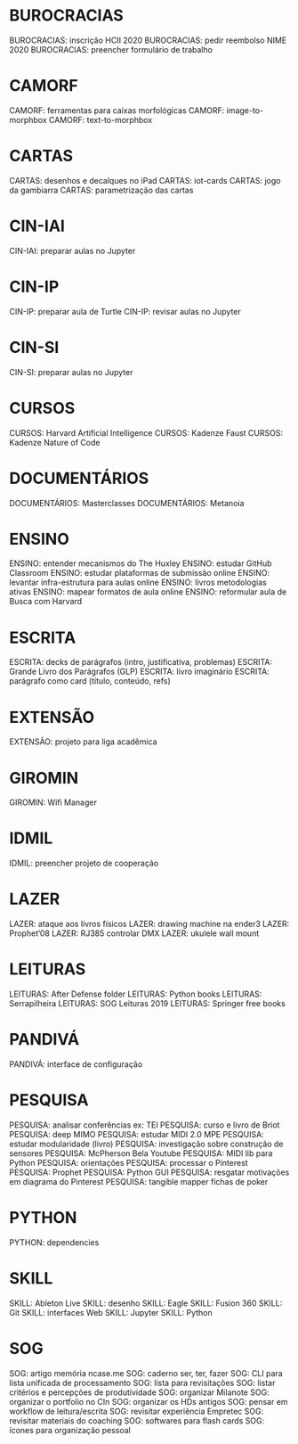 # BUROCRACIAS
BUROCRACIAS: inscrição HCII 2020
BUROCRACIAS: pedir reembolso NIME 2020
BUROCRACIAS: preencher formulário de trabalho
# CAMORF
CAMORF: ferramentas para caixas morfológicas
CAMORF: image-to-morphbox
CAMORF: text-to-morphbox
# CARTAS
CARTAS: desenhos e decalques no iPad
CARTAS: iot-cards
CARTAS: jogo da gambiarra
CARTAS: parametrização das cartas
# CIN-IAI
CIN-IAI: preparar aulas no Jupyter
# CIN-IP
CIN-IP: preparar aula de Turtle
CIN-IP: revisar aulas no Jupyter
# CIN-SI
CIN-SI: preparar aulas no Jupyter
# CURSOS
CURSOS: Harvard Artificial Intelligence
CURSOS: Kadenze Faust
CURSOS: Kadenze Nature of Code
# DOCUMENTÁRIOS
DOCUMENTÁRIOS: Masterclasses
DOCUMENTÁRIOS: Metanoia
# ENSINO
ENSINO: entender mecanismos do The Huxley
ENSINO: estudar GitHub Classroom
ENSINO: estudar plataformas de submissão online
ENSINO: levantar infra-estrutura para aulas online
ENSINO: livros metodologias ativas
ENSINO: mapear formatos de aula online
ENSINO: reformular aula de Busca com Harvard
# ESCRITA
ESCRITA: decks de parágrafos (intro, justificativa, problemas)
ESCRITA: Grande Livro dos Parágrafos (GLP)
ESCRITA: livro imaginário
ESCRITA: parágrafo como card (título, conteúdo, refs)
# EXTENSÃO
EXTENSÃO: projeto para liga acadêmica
# GIROMIN
GIROMIN: Wifi Manager
# IDMIL
IDMIL: preencher projeto de cooperação
# LAZER
LAZER: ataque aos livros físicos
LAZER: drawing machine na ender3
LAZER: Prophet’08
LAZER: RJ385 controlar DMX
LAZER: ukulele wall mount
# LEITURAS
LEITURAS: After Defense folder
LEITURAS: Python books
LEITURAS: Serrapilheira
LEITURAS: SOG Leituras 2019
LEITURAS: Springer free books
# PANDIVÁ
PANDIVÁ: interface de configuração
# PESQUISA
PESQUISA: analisar conferências ex: TEI
PESQUISA: curso e livro de Briot
PESQUISA: deep MIMO
PESQUISA: estudar MIDI 2.0 MPE
PESQUISA: estudar modularidade (livro)
PESQUISA: investigação sobre construção de sensores
PESQUISA: McPherson Bela Youtube
PESQUISA: MIDI lib para Python
PESQUISA: orientações
PESQUISA: processar o Pinterest
PESQUISA: Prophet
PESQUISA: Python GUI
PESQUISA: resgatar motivações em diagrama do Pinterest
PESQUISA: tangible mapper fichas de poker
# PYTHON
PYTHON: dependencies
# SKILL
SKILL: Ableton Live
SKILL: desenho
SKILL: Eagle
SKILL: Fusion 360
SKILL: Git
SKILL: interfaces Web
SKILL: Jupyter
SKILL: Python
# SOG
SOG: artigo memória ncase.me
SOG: caderno ser, ter, fazer
SOG: CLI para lista unificada de processamento
SOG: lista para revisitações
SOG: listar critérios e percepções de produtividade
SOG: organizar Milanote
SOG: organizar o portfolio no CIn
SOG: organizar os HDs antigos
SOG: pensar em workflow de leitura/escrita
SOG: revisitar experiência Empretec
SOG: revisitar materiais do coaching
SOG: softwares para flash cards
SOG: ícones para organização pessoal

